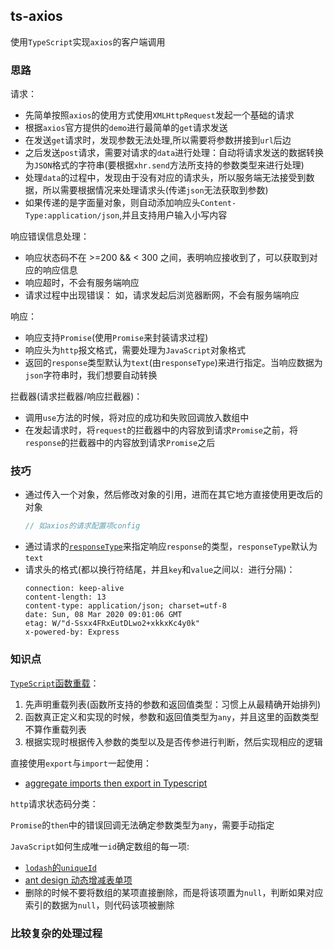## ts-axios
使用`TypeScript`实现`axios`的客户端调用

### 思路
请求：
* 先简单按照`axios`的使用方式使用`XMLHttpRequest`发起一个基础的请求
* 根据`axios`官方提供的`demo`进行最简单的`get`请求发送
* 在发送`get`请求时，发现参数无法处理,所以需要将参数拼接到`url`后边
* 之后发送`post`请求，需要对请求的`data`进行处理：自动将请求发送的数据转换为`JSON`格式的字符串(要根据`xhr.send`方法所支持的参数类型来进行处理)
* 处理`data`的过程中，发现由于没有对应的请求头，所以服务端无法接受到数据，所以需要根据情况来处理请求头(传递`json`无法获取到参数)
* 如果传递的是字面量对象，则自动添加响应头`Content-Type:application/json`,并且支持用户输入小写内容

响应错误信息处理：
* 响应状态码不在 >=200 && < 300 之间，表明响应接收到了，可以获取到对应的响应信息
* 响应超时，不会有服务端响应
* 请求过程中出现错误： 如，请求发起后浏览器断网，不会有服务端响应

响应：
* 响应支持`Promise`(使用`Promise`来封装请求过程)
* 响应头为`http`报文格式，需要处理为`JavaScript`对象格式
* 返回的`response`类型默认为`text`(由`responseType`)来进行指定。当响应数据为`json`字符串时，我们想要自动转换

拦截器(请求拦截器/响应拦截器)：
* 调用`use`方法的时候，将对应的成功和失败回调放入数组中
* 在发起请求时，将`request`的拦截器中的内容放到请求`Promise`之前，将`response`的拦截器中的内容放到请求`Promise`之后

### 技巧
* 通过传入一个对象，然后修改对象的引用，进而在其它地方直接使用更改后的对象
  ```typescript
  // 如axios的请求配置项config
  ```
* 通过请求的[`responseType`](https://developer.mozilla.org/en-US/docs/Web/API/XMLHttpRequest/responseType)来指定响应`response`的类型，`responseType`默认为`text`
* 请求头的格式(都以换行符结尾，并且`key`和`value`之间以`: `进行分隔)：
  ```text
  connection: keep-alive
  content-length: 13
  content-type: application/json; charset=utf-8
  date: Sun, 08 Mar 2020 09:01:06 GMT
  etag: W/"d-Ssxx4FRxEutDLwo2+xkkxKc4y0k"
  x-powered-by: Express
  ```

### 知识点
[`TypeScript`函数重载](https://github.com/wangkaiwd/typescript-project/blob/5d6998f6521b547f32aea3b979e0b77f76b4c868/src/core/Axios.ts#L5-L17)：  
1. 先声明重载列表(函数所支持的参数和返回值类型：习惯上从最精确开始排列)
2. 函数真正定义和实现的时候，参数和返回值类型为`any`，并且这里的函数类型不算作重载列表
3. 根据实现时根据传入参数的类型以及是否传参进行判断，然后实现相应的逻辑 

直接使用`export`与`import`一起使用：
* [aggregate imports then export in Typescript](https://stackoverflow.com/questions/35837029/aggregate-imports-then-export-in-typescript)

`http`请求状态码分类：

`Promise`的`then`中的错误回调无法确定参数类型为`any`，需要手动指定

`JavaScript`如何生成唯一`id`确定数组的每一项:
* [`lodash`的`uniqueId`](https://github.com/lodash/lodash/blob/master/uniqueId.js)
* [ant design 动态增减表单项](https://3x.ant.design/components/form-cn/#components-form-demo-dynamic-form-item)
* 删除的时候不要将数组的某项直接删除，而是将该项置为`null`，判断如果对应索引的数据为`null`，则代码该项被删除

### 比较复杂的处理过程

